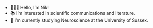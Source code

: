 - 🧚🏻‍♂️ Hello, I’m Nik!
- 📚 I’m interested in scientific communications and literature. 
- 🧫 I’m currently studying Neuroscience at the University of Sussex.
